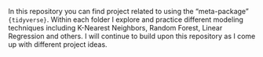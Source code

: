 
In this repository you can find project related to using the
“meta-package” `{tidyverse}`. Within each folder I explore and
practice different modeling techniques including K-Nearest Neighbors,
Random Forest, Linear Regression and others. I will continue to build
upon this repository as I come up with different project ideas.
